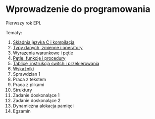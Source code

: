 # Wprowadzenie do programowania

Pierwszy rok EPI.

Tematy: 

01. [Składnia języka C i kompilacja](https://github.com/anna-wro/epi.c/tree/master/01.%20sk%C5%82adnia%20j%C4%99zyka%20C%20i%20kompilacja)
02. [Typy danych, zmienne i operatory](https://github.com/anna-wro/epi.c/tree/master/02.%20typy%20danych%2C%20zmienne%20i%20operatory)
03. [Wyrażenia warunkowe i pętle](https://github.com/anna-wro/epi.c/tree/master/03.%20wyra%C5%BCenia%20warunkowe%20i%20p%C4%99tle)
04. [Pętle, funkcje i procedury](https://github.com/anna-wro/epi.c/tree/master/04.%20p%C4%99tle%2C%20funkcje%20i%20procedury)
05. [Tablice, instrukcja switch i przekierowania](https://github.com/anna-wro/epi.c/tree/master/05.%20tablice%2C%20instrukcja%20switch%20i%20przekierowania)
06. [Wskaźniki](https://github.com/anna-wro/epi.c/tree/master/06.%20wska%C5%BAniki)
07. Sprawdzian 1
07. Praca z tekstem
07. Praca z plikami
07. Struktury
07. Zadanie doskonalące 1
07. Zadanie doskonalące 2
07. Dynamiczna alokacja pamięci
07. Egzamin
